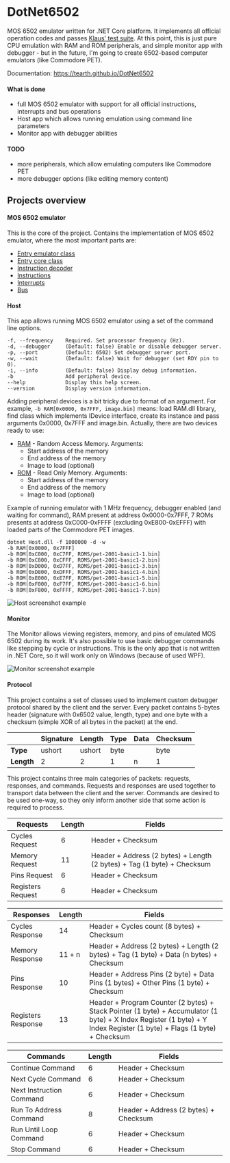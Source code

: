 # DotNet6502
MOS 6502 emulator written for .NET Core platform. It implements all official operation codes and passes [Klaus' test suite](https://github.com/Klaus2m5/6502_65C02_functional_tests). At this point, this is just pure CPU emulation with RAM and ROM peripherals, and simple monitor app with debugger - but in the future, I'm going to create 6502-based computer emulators (like Commodore PET).

Documentation: https://tearth.github.io/DotNet6502

#### What is done
 - full MOS 6502 emulator with support for all official instructions, interrupts and bus operations
 - Host app which allows running emulation using command line parameters
 - Monitor app with debugger abilities

#### TODO
 - more peripherals, which allow emulating computers like Commodore PET
 - more debugger options (like editing memory content)

## Projects overview
#### MOS 6502 emulator
This is the core of the project. Contains the implementation of MOS 6502 emulator, where the most important parts are:
 - [Entry emulator class](./M6502/Mos6502Emulator.cs)
 - [Entry core class](./M6502/Mos6502Core.cs)
 - [Instruction decoder](./M6502/InstructionDecode/InstructionDecoder.cs)
 - [Instructions](./M6502/InstructionDecode/)
 - [Interrupts](./M6502/Interrupts/)
 - [Bus](./M6502/IO/)

#### Host
This app allows running MOS 6502 emulator using a set of the command line options.

```
-f, --frequency    Required. Set processor frequency (Hz).
-d, --debugger     (Default: false) Enable or disable debugger server.
-p, --port         (Default: 6502) Set debugger server port.
-w, --wait         (Default: false) Wait for debugger (set RDY pin to 0).
-i, --info         (Default: false) Display debug information.  
-b                 Add peripheral device.
--help             Display this help screen.
--version          Display version information.
```

Adding peripheral devices is a bit tricky due to format of an argument. For example, `-b RAM[0x0000, 0x7FFF, image.bin]` means: load RAM.dll library, find class which implements IDevice interface, create its instance and pass arguments 0x0000, 0x7FFF and image.bin. Actually, there are two devices ready to use:
 - [RAM](./Peripherals/RAM/) - Random Access Memory. Arguments:
   - Start address of the memory
   - End address of the memory
   - Image to load (optional)
 - [ROM](./Peripherals/ROM/) - Read Only Memory. Arguments:
   - Start address of the memory
   - End address of the memory
   - Image to load (optional)

Example of running emulator with 1 MHz frequency, debugger enabled (and waiting for command), RAM present at address 0x0000-0x7FFF, 7 ROMs presents at address 0xC000-0xFFFF (excluding 0xE800-0xEFFF) with loaded parts of the Commodore PET images.
```
dotnet Host.dll -f 1000000 -d -w
-b RAM[0x0000, 0x7FFF]
-b ROM[0xC000, 0xC7FF, ROMS/pet-2001-basic1-1.bin]
-b ROM[0xC800, 0xCFFF, ROMS/pet-2001-basic1-2.bin]
-b ROM[0xD000, 0xD7FF, ROMS/pet-2001-basic1-3.bin]
-b ROM[0xD800, 0xDFFF, ROMS/pet-2001-basic1-4.bin]
-b ROM[0xE000, 0xE7FF, ROMS/pet-2001-basic1-5.bin]
-b ROM[0xF000, 0xF7FF, ROMS/pet-2001-basic1-6.bin]
-b ROM[0xF800, 0xFFFF, ROMS/pet-2001-basic1-7.bin]
```

![Host screenshot example](https://i.imgur.com/S3M66IH.png)

#### Monitor
The Monitor allows viewing registers, memory, and pins of emulated MOS 6502 during its work. It's also possible to use basic debugger commands like stepping by cycle or instructions. This is the only app that is not written in .NET Core, so it will work only on Windows (because of used WPF).

![Monitor screenshot example](https://i.imgur.com/F4RcQR6.png)

#### Protocol

This project contains a set of classes used to implement custom debugger protocol shared by the client and the server. Every packet contains 5-bytes header (signature with 0x6502 value, length, type) and one byte with a checksum (simple XOR of all bytes in the packet) at the end.

|            | Signature | Length | Type | Data | Checksum |
|------------|-----------|--------|------|------|----------|
|  **Type**  | ushort    | ushort | byte |      | byte     |
| **Length** | 2         | 2      | 1    | n    | 1        |

This project contains three main categories of packets: requests, responses, and commands. Requests and responses are used together to transport data between the client and the server. Commands are desired to be used one-way, so they only inform another side that some action is required to process.

| Requests          | Length | Fields            |
|-------------------|--------|-------------------|
| Cycles Request    | 6      | Header + Checksum |
| Memory Request    | 11     | Header + Address (2 bytes) + Length (2 bytes) + Tag (1 byte) + Checksum |
| Pins Request      | 6      | Header + Checksum |
| Registers Request | 6      | Header + Checksum |

| Responses          | Length | Fields            |
|--------------------|--------|-------------------|
| Cycles Response    | 14     | Header + Cycles count (8 bytes) + Checksum |
| Memory Response    | 11 + n | Header + Address (2 bytes) + Length (2 bytes) + Tag (1 byte) + Data (n bytes) + Checksum |
| Pins Response      | 10     | Header + Address Pins (2 byte) + Data Pins (1 bytes) + Other Pins (1 byte) + Checksum |
| Registers Response | 13     | Header + Program Counter (2 bytes) + Stack Pointer (1 byte) + Accumulator (1 byte) + X Index Register (1 byte) + Y Index Register (1 byte) + Flags (1 byte) + Checksum |

| Commands                 | Length | Fields            |
|--------------------------|--------|-------------------|
| Continue Command         | 6      | Header + Checksum |
| Next Cycle Command       | 6      | Header + Checksum |
| Next Instruction Command | 6      | Header + Checksum |
| Run To Address Command   | 8      | Header + Address (2 bytes) + Checksum |
| Run Until Loop Command   | 6      | Header + Checksum |
| Stop Command             | 6      | Header + Checksum |